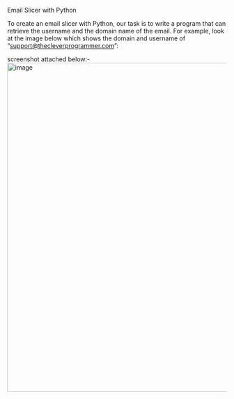 Email Slicer with Python


To create an email slicer with Python, our task is to write a program that can retrieve the username and the domain name of the email.
For example, look at the image below which shows the domain and username of “support@thecleverprogrammer.com”:

screenshot attached below:-
<img width="756" alt="image" src="https://user-images.githubusercontent.com/75446958/193425887-171abe90-c8e6-48f7-928e-eea650e76349.png">

